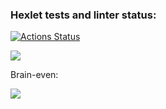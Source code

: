 ### Hexlet tests and linter status:
[![Actions Status](https://github.com/eCo13rus/php-project-lvl1/workflows/hexlet-check/badge.svg)](https://github.com/eCo13rus/php-project-lvl1/actions)

<a href="https://codeclimate.com/github/eCo13rus/php-project-lvl1/maintainability"><img src="https://api.codeclimate.com/v1/badges/d4584929471fc16f22b4/maintainability" /></a>

Brain-even:

<a href="https://asciinema.org/a/akvvd98a5w6siyshQonwG83nM" target="_blank"><img src="https://asciinema.org/a/akvvd98a5w6siyshQonwG83nM.svg" /></a>